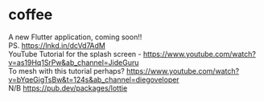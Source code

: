# coffee

A new Flutter application, coming soon!! </br>
PS. https://lnkd.in/dcVd7AdM </br>
YouTube Tutorial for the splash screen - https://www.youtube.com/watch?v=as19Hq1SrPw&ab_channel=JideGuru </br>
To mesh with this tutorial perhaps? https://www.youtube.com/watch?v=bYqeGigTsBw&t=124s&ab_channel=diegoveloper </br>
N/B https://pub.dev/packages/lottie </br>

